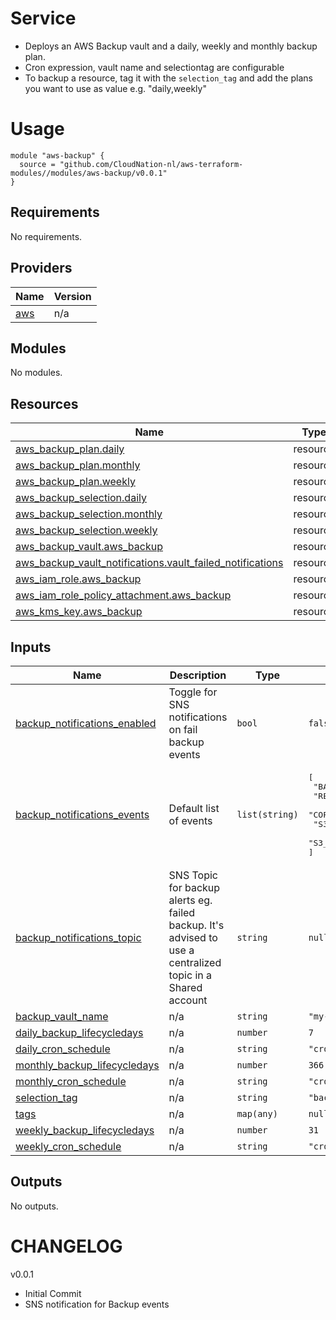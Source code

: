 # Service
- Deploys an AWS Backup vault and a daily, weekly and monthly backup plan.
- Cron expression, vault name and selectiontag are configurable
- To backup a resource, tag it with the `selection_tag` and add the plans you want to use as value e.g. "daily,weekly"

# Usage

```
module "aws-backup" {
  source = "github.com/CloudNation-nl/aws-terraform-modules//modules/aws-backup/v0.0.1"
}
```

## Requirements

No requirements.

## Providers

| Name | Version |
|------|---------|
| <a name="provider_aws"></a> [aws](#provider\_aws) | n/a |

## Modules

No modules.

## Resources

| Name | Type |
|------|------|
| [aws_backup_plan.daily](https://registry.terraform.io/providers/hashicorp/aws/latest/docs/resources/backup_plan) | resource |
| [aws_backup_plan.monthly](https://registry.terraform.io/providers/hashicorp/aws/latest/docs/resources/backup_plan) | resource |
| [aws_backup_plan.weekly](https://registry.terraform.io/providers/hashicorp/aws/latest/docs/resources/backup_plan) | resource |
| [aws_backup_selection.daily](https://registry.terraform.io/providers/hashicorp/aws/latest/docs/resources/backup_selection) | resource |
| [aws_backup_selection.monthly](https://registry.terraform.io/providers/hashicorp/aws/latest/docs/resources/backup_selection) | resource |
| [aws_backup_selection.weekly](https://registry.terraform.io/providers/hashicorp/aws/latest/docs/resources/backup_selection) | resource |
| [aws_backup_vault.aws_backup](https://registry.terraform.io/providers/hashicorp/aws/latest/docs/resources/backup_vault) | resource |
| [aws_backup_vault_notifications.vault_failed_notifications](https://registry.terraform.io/providers/hashicorp/aws/latest/docs/resources/backup_vault_notifications) | resource |
| [aws_iam_role.aws_backup](https://registry.terraform.io/providers/hashicorp/aws/latest/docs/resources/iam_role) | resource |
| [aws_iam_role_policy_attachment.aws_backup](https://registry.terraform.io/providers/hashicorp/aws/latest/docs/resources/iam_role_policy_attachment) | resource |
| [aws_kms_key.aws_backup](https://registry.terraform.io/providers/hashicorp/aws/latest/docs/resources/kms_key) | resource |

## Inputs

| Name | Description | Type | Default | Required |
|------|-------------|------|---------|:--------:|
| <a name="input_backup_notifications_enabled"></a> [backup\_notifications\_enabled](#input\_backup\_notifications\_enabled) | Toggle for SNS notifications on fail backup events | `bool` | `false` | no |
| <a name="input_backup_notifications_events"></a> [backup\_notifications\_events](#input\_backup\_notifications\_events) | Default list of events | `list(string)` | <pre>[<br>  "BACKUP_JOB_FAILED",<br>  "RESTORE_JOB_FAILED",<br>  "COPY_JOB_FAILED",<br>  "S3_BACKUP_OBJECT_FAILED",<br>  "S3_RESTORE_OBJECT_FAILED"<br>]</pre> | no |
| <a name="input_backup_notifications_topic"></a> [backup\_notifications\_topic](#input\_backup\_notifications\_topic) | SNS Topic for backup alerts eg. failed backup. It's advised to use a centralized topic in a Shared account | `string` | `null` | no |
| <a name="input_backup_vault_name"></a> [backup\_vault\_name](#input\_backup\_vault\_name) | n/a | `string` | `"my-backup-vault"` | no |
| <a name="input_daily_backup_lifecycledays"></a> [daily\_backup\_lifecycledays](#input\_daily\_backup\_lifecycledays) | n/a | `number` | `7` | no |
| <a name="input_daily_cron_schedule"></a> [daily\_cron\_schedule](#input\_daily\_cron\_schedule) | n/a | `string` | `"cron(0 12 ? * * *)"` | no |
| <a name="input_monthly_backup_lifecycledays"></a> [monthly\_backup\_lifecycledays](#input\_monthly\_backup\_lifecycledays) | n/a | `number` | `366` | no |
| <a name="input_monthly_cron_schedule"></a> [monthly\_cron\_schedule](#input\_monthly\_cron\_schedule) | n/a | `string` | `"cron(0 12 1 * ? *)"` | no |
| <a name="input_selection_tag"></a> [selection\_tag](#input\_selection\_tag) | n/a | `string` | `"backup"` | no |
| <a name="input_tags"></a> [tags](#input\_tags) | n/a | `map(any)` | `null` | no |
| <a name="input_weekly_backup_lifecycledays"></a> [weekly\_backup\_lifecycledays](#input\_weekly\_backup\_lifecycledays) | n/a | `number` | `31` | no |
| <a name="input_weekly_cron_schedule"></a> [weekly\_cron\_schedule](#input\_weekly\_cron\_schedule) | n/a | `string` | `"cron(0 12 ? * 1 *)"` | no |

## Outputs

No outputs.


# CHANGELOG

v0.0.1
- Initial Commit
- SNS notification for Backup events